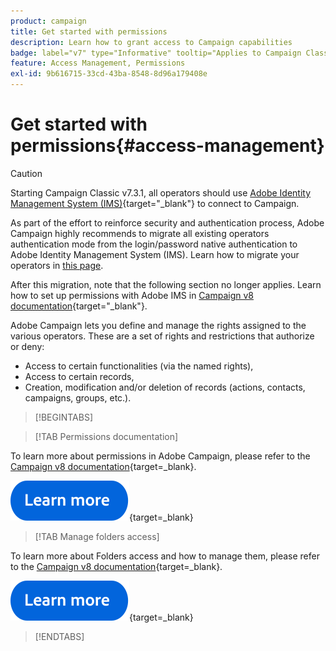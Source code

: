 ```yaml
---
product: campaign
title: Get started with permissions
description: Learn how to grant access to Campaign capabilities
badge: label="v7" type="Informative" tooltip="Applies to Campaign Classic v7 only"
feature: Access Management, Permissions
exl-id: 9b616715-33cd-43ba-8548-8d96a179408e
---
```

# Get started with permissions{#access-management}


>[!CAUTION]
>
>Starting Campaign Classic v7.3.1, all operators should use [Adobe Identity Management System (IMS)](https://helpx.adobe.com/enterprise/using/identity.html){target="_blank"} to connect to Campaign. 
>
>As part of the effort to reinforce security and authentication process, Adobe Campaign highly recommends to migrate all existing operators authentication mode from the login/password native authentication to Adobe Identity Management System (IMS). Learn how to migrate your operators in [this page](../../technotes/using/migrate-users-to-ims.md).
> 
>After this migration, note that the following section no longer applies.  Learn how to set up permissions with Adobe IMS in [Campaign v8 documentation](https://experienceleague.adobe.com/docs/campaign/campaign-v8/admin/permissions/gs-permissions.html){target="_blank"}. 


Adobe Campaign lets you define and manage the rights assigned to the various operators. These are a set of rights and restrictions that authorize or deny:

* Access to certain functionalities (via the named rights),
* Access to certain records,
* Creation, modification and/or deletion of records (actions, contacts, campaigns, groups, etc.).

>[!BEGINTABS]

>[!TAB Permissions documentation]

To learn more about permissions in Adobe Campaign, please refer to the [Campaign v8 documentation](https://experienceleague.adobe.com/en/docs/campaign/campaign-v8/admin/permissions/gs-permissions?lang=en#_blank){target=_blank}.

[![image](../../assets/do-not-localize/learn-more-button.svg)](https://experienceleague.adobe.com/en/docs/campaign/campaign-v8/admin/permissions/gs-permissions?lang=en#_blank){target=_blank}

>[!TAB Manage folders access]

To learn more about Folders access and how to manage them, please refer to the [Campaign v8 documentation](https://experienceleague.adobe.com/en/docs/campaign/campaign-v8/admin/permissions/folder-permissions?lang=en#_blank){target=_blank}.

[![image](../../assets/do-not-localize/learn-more-button.svg)]([![image](../../assets/do-not-localize/learn-more-button.svg)](https://experienceleague.adobe.com/en/docs/campaign/campaign-v8/admin/permissions/gs-permissions?lang=en#_blank){target=_blank}){target=_blank}

>[!ENDTABS]

<!--
The permissions apply to operator profiles or operator groups.

They are completed by safety parameters linked to the operator's connection mode to Adobe Campaign. For more about security zones in [this page](../../installation/using/security-zones.md).

There are two types of permissions you can grant to a user:

* You can define groups of operators to which you attribute rights, then associate the operators with one or more groups. This enables you to reuse rights and make operator profiles more consistent. It also facilitates the management and maintenance of profiles. Group creation and management are presented in [this section](access-management-groups.md).

* You can attribute named rights directly to users, in some cases to overload the rights allocated via groups. These rights are presented in [this page](access-management-named-rights.md).

>[!NOTE]
>
> * Before starting defining permissions, Adobe recommends you to read the [Security configuration checklist](https://helpx.adobe.com/campaign/kb/acc-security.html).
> * To learn more about permissions, please refer to the detailed explanation on the [Campaign v8 documentation](https://experienceleague.adobe.com/en/docs/campaign/campaign-v8/admin/permissions/gs-permissions){target=_blank}.

Learn how to grant access and set up permissions in these sections:

* [Create operators](access-management-operators.md)

* [Define groups](access-management-groups.md)

* [Add Named rights](access-management-named-rights.md)

* [Manage Campaign folder access](access-management-folders.md)

* [Access rights matrix](access-management-named-rights.md#access-rights-matrix)


See also:

* [Manage permissions for workflows](../../workflow/using/managing-rights.md)
* [Manage permissions for distributed marketing](../../distributed/using/about-distributed-marketing.md#operators-and-entities)
* [Manage permissions for the interaction module](../../interaction/using/operator-profiles.md)
* [Filter access to schemas](../../configuration/using/filtering-schemas.md)
* [Restricting PI view](../../configuration/using/restricting-pii-view.md)
-->